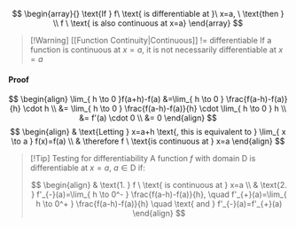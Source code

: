 $$
\begin{array}{}
\text{If } f\ \text{ is differentiable at }\ x=a, \ \text{then }  \\
f  \ \text{ is also continuous at x=a}
\end{array}
$$
> [!Warning]  [[Function Continuity|Continuous]] != differentiable
> If a function is continuous at $x=a$, it is not necessarily differentiable at $x=a$
#### Proof

$$
\begin{align}
\lim_{ h \to 0 }f(a+h)-f(a)  
&=\lim_{ h \to 0 } \frac{f(a-h)-f(a)}{h} \cdot h  \\
&= \lim_{ h \to 0 } \frac{f(a-h)-f(a)}{h} \cdot \lim_{ h \to 0 } h \\
&= f'(a) \cdot 0  \\
&= 0 
\end{align}
$$
$$
\begin{align}
 & \text{Letting } x=a+h \text{, this is equivalent to } \lim_{ x \to a } f(x)=f(a)  \\
& \therefore f \ \text{is continuous at } x=a
\end{align}
$$

> [!Tip] Testing for differentiability
> A function $f$ with domain ${\mathrm{D}}$ is differentiable at $x=a, \ a \in \mathrm{D}$ if:
>
>$$
\begin{align}
& \text{1. } f \ \text{ is continuous at } x=a \\
& \text{2. } f'_{-}(a)=\lim_{ h \to 0^- } \frac{f(a-h)-f(a)}{h}, \quad f'_{+}(a)=\lim_{ h \to 0^+ } \frac{f(a-h)-f(a)}{h} \quad \text{ and } f'_{-}(a)=f'_{+}(a)
\end{align}
> $$
>

